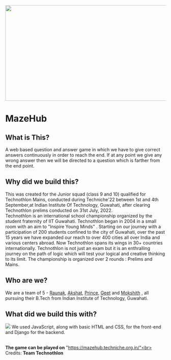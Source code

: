 <!-- <img src = "https://user-images.githubusercontent.com/103554673/199926393-ea695c3c-64a9-489d-b560-8064c624fcc6.png" width ="1200px" align = "center"> -->
<img src = "https://user-images.githubusercontent.com/103554673/199931530-788ff777-d22c-43e0-9b9e-06bfc3af0e74.png" width ="1200px" height = "300px">

<h1><b>MazeHub</b></h1>
<h2><b>What is This?</b></h2>


A web based question and answer game in which we have to give correct answers continuously in order to reach the end. If at any point we give any wrong answer then we will be directed to a question which is farther from the end point.  

<h2>Why did we build this?</h2>

This was created for the Junior squad (class 9 and 10) qualified for Technothlon Mains, conducted during Techniche'22 between 1st and 4th September,at Indian Institute Of Technology, Guwahati, after clearing Technothlon prelims conducted on 31st July, 2022.<br>
Technothlon is an international school championship organized by the student fraternity of IIT Guwahati. Technothlon began in 2004 in a small room with an aim to
"Inspire Young Minds" . Starting on our journey with a participation of 200 students confined to the city of Guwahati, over the past 15 years we have expanded our reach to over 400 cities all over India and various centers abroad. Now Technothlon spans its wings in 30+ countries internationally. Technothlon is not just an exam but it is an enthralling journey on the path of logic which will test your logical and creative thinking to its limit. The championship is organized over 2 rounds : Prelims and Mains.

<h2>Who are we?</h2>

We are a team of 5 - [Raunak](https://github.com/RaunakAgarwal18), [Akshat](https://github.com/Akshat2403), [Prince](https://github.com/Prince-9-9), [Geet](https://github.com/Geet-manik) and [Mokshith](https://github.com/Raghuveer22) , all pursuing their B.Tech from Indian Institute of Technology, Guwahati.

<h2>What did we build this with?</h2>
<img src = "https://i.ibb.co/N7wb0Gc/Untitled-design-1.png">
We used JavaScript, along with basic HTML and CSS, for the front-end and Django for the backend.<br><br>

<b>The game can be played on</b> "https://mazehub.techniche.org.in/"<br>
Credits: <b>Team Technothlon</b>
                 
